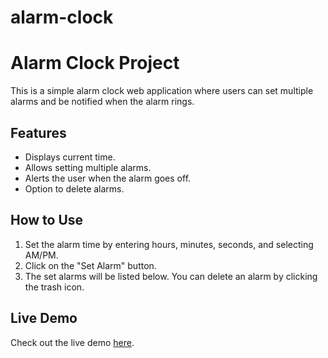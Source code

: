 # alarm-clock
# Alarm Clock Project

This is a simple alarm clock web application where users can set multiple alarms and be notified when the alarm rings.

## Features
- Displays current time.
- Allows setting multiple alarms.
- Alerts the user when the alarm goes off.
- Option to delete alarms.

## How to Use
1. Set the alarm time by entering hours, minutes, seconds, and selecting AM/PM.
2. Click on the "Set Alarm" button.
3. The set alarms will be listed below. You can delete an alarm by clicking the trash icon.

## Live Demo
Check out the live demo [here](https://sindhupallavi14.github.io/alarm-clock/).

